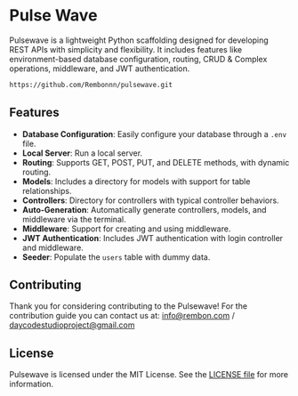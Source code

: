# Pulse Wave

Pulsewave is a lightweight Python scaffolding designed for developing REST APIs with simplicity and flexibility. It includes features like environment-based database configuration, routing, CRUD & Complex operations, middleware, and JWT authentication.
```bash
https://github.com/Rembonnn/pulsewave.git
```

## Features
- **Database Configuration**: Easily configure your database through a `.env` file.
- **Local Server**: Run a local server.
- **Routing**: Supports GET, POST, PUT, and DELETE methods, with dynamic routing.
- **Models**: Includes a directory for models with support for table relationships.
- **Controllers**: Directory for controllers with typical controller behaviors.
- **Auto-Generation**: Automatically generate controllers, models, and middleware via the terminal.
- **Middleware**: Support for creating and using middleware.
- **JWT Authentication**: Includes JWT authentication with login controller and middleware.
- **Seeder**: Populate the `users` table with dummy data.

## Contributing
Thank you for considering contributing to the Pulsewave! For the contribution guide you can contact us at: info@rembon.com / daycodestudioproject@gmail.com

## License
Pulsewave is licensed under the MIT License. See the [LICENSE file](https://github.com/Rembonnn/pulsewave/blob/master/LICENSE.md) for more information.
